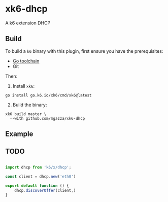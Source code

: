 # xk6-dhcp

A k6 extension DHCP

## Build

To build a `k6` binary with this plugin, first ensure you have the prerequisites:

- [Go toolchain](https://go101.org/article/go-toolchain.html)
- Git

Then:

1. Install `xk6`:

  ```shell
  go install go.k6.io/xk6/cmd/xk6@latest
  ```

2. Build the binary:

  ```shell
  xk6 build master \
    --with github.com/mgazza/xk6-dhcp
  ```

## Example
## TODO
```javascript

import dhcp from 'k6/x/dhcp';

const client = dhcp.new('eth0')

export default function () {
    dhcp.discoverOffer(client,)
}
```